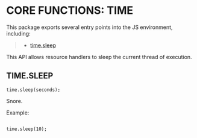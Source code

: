 


# CORE FUNCTIONS: TIME




This package exports several entry points into the JS environment,
including:

> * [time.sleep](#sleep)

This API allows resource handlers to sleep the current thread of execution.

## TIME.SLEEP
<a name="sleep"></a>
`time.sleep(seconds);`

Snore.

Example:

```

time.sleep(10);

```


